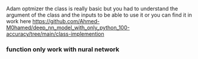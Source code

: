 Adam optmizer
the class is really basic but you had to understand the argument of the class and the inputs
to be able to use it or you can find it in work here https://github.com/Ahmed-M0hamed/deep_nn_model_with_only_python_100-accuracy/tree/main/class-implemention

### function only work with nural network
